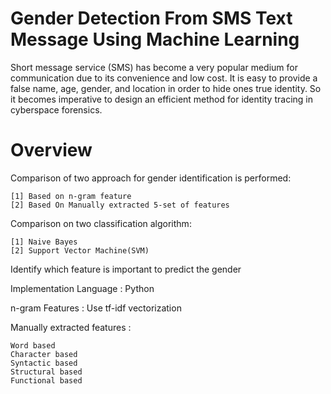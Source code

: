 # Gender Detection From SMS Text Message Using Machine Learning
Short message service (SMS) has become a very popular medium for communication due to its convenience and low cost. It is easy to provide a false name, age, gender, and location in order to hide ones true identity. So it becomes imperative to design an efficient method for identity tracing in cyberspace forensics.

# Overview
Comparison of two approach for gender identification is performed:     

	[1] Based on n-gram feature                                                                                                       
	[2] Based On Manually extracted 5-set of features                                                                                

Comparison on two classification algorithm:                                                                                               

	[1] Naive Bayes                                                                                                                   
 	[2] Support Vector Machine(SVM)                                                                                                   

Identify which feature is important to predict the gender                                                                                 

Implementation Language : Python                                                                                                           

n-gram Features : Use tf-idf vectorization                                                                                                 

Manually extracted features :  

	Word based
	Character based
	Syntactic based
	Structural based
	Functional based                         

